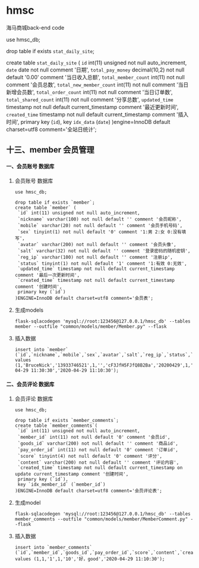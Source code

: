 # hmsc

海马商城back-end code

use hmsc_db;

drop table if exists `stat_daily_site`;

create table `stat_daily_site` (
    `id` int(11) unsigned not null auto_increment,
    `date` date not null comment '日期',
    `total_pay_money` decimal(10,2) not null default '0.00' comment '当日收入总额',
    `total_member_count` int(11) not null comment '会员总数',
    `total_new_member_count` int(11) not null comment '当日新增会员数',
    `total_order_count` int(11) not null comment '当日订单数',
    `total_shared_count` int(11) not null comment '分享总数',
    `updated_time` timestamp not null default current_timestamp comment '最近更新时间',
    `created_time` timestamp not null default current_timestamp comment '插入时间',
    primary key (`id`),
    key `idx_data` (`date`)
)engine=InnoDB default charset=utf8 comment='全站日统计';



## 十三、member 会员管理

#### 一、会员账号 数据库

1. 会员账号   数据库

   ```mysql
   use hmsc_db;
   
   drop table if exists `member`;
   create table `member` (
   	`id` int(11) unsigned not null auto_increment,
   	`nickname` varchar(100) not null default '' comment '会员昵称',
   	`mobile` varchar(20) not null default '' comment '会员手机号码',
   	`sex` tinyint(1) not null default '0' comment '1:男 2:女 0:没有填写',
   	`avatar` varchar(200) not null default '' comment '会员头像',
   	`salt` varchar(32) not null default '' comment '登录密码的随机密钥',
   	`reg_ip` varchar(100) not null default '' comment '注册ip',
   	`status` tinyint(1) not null default '1' comment '1:有效 0:无效',
   	`updated_time` timestamp not null default current_timestamp comment '最后一次更新时间',
   	`created_time` timestamp not null default current_timestamp comment '创建时间',
   	primary key (`id`)
   )ENGINE=InnoDB default charset=utf8 comment='会员表';
   ```

   

2. 生成models

   ```
   flask-sqlacodegen 'mysql://root:123456@127.0.0.1/hmsc_db' --tables member --outfile "common/models/member/Member.py" --flask
   ```

   

3. 插入数据

   ```
   insert into `member` (`id`,`nickname`,`mobile`,`sex`,`avatar`,`salt`,`reg_ip`,`status`,`updated_time`,`created_time`) values (1,'BruceNick','13933746521',1,'','cF3JfH5FJfQ8B2Ba','20200429',1,'2020-04-29 11:30:30','2020-04-29 11:10:30');
   ```

#### 二、会员评论 数据库

1. 会员评论 数据库

   ```mysql
   use hmsc_db;
   
   drop table if exists `member_comments`;
   create table `member_comments`(
   	`id` int(11) unsigned not null auto_increment,
   	`member_id` int(11) not null default '0' comment '会员id',
   	`goods_id` varchar(200) not null default '' comment '商品id',
   	`pay_order_id` int(11) not null default '0' comment '订单id',
   	`score` tinyint(4) not null default '0' comment '评分',
   	`content` varchar(200) not null default '' comment '评论内容',
   	`created_time` timestamp not null default current_timestamp on update current_timestamp comment '创建时间',
   	primary key (`id`),
   	key `idx_member_id` (`member_id`)
   )ENGINE=InnoDB default charset=utf8 comment='会员评论表';
   ```

   

2. 生成model

   ```
   flask-sqlacodegen 'mysql://root:123456@127.0.0.1/hmsc_db' --tables member_comments --outfile "common/models/member/MemberComment.py" --flask
   ```

3. 插入数据

   ```
   insert into `member_comments` (`id`,`member_id`,`goods_id`,`pay_order_id`,`score`,`content`,`created_time`) values (1,1,'1',1,'10','好，good','2020-04-29 11:10:30');
   ```

   











